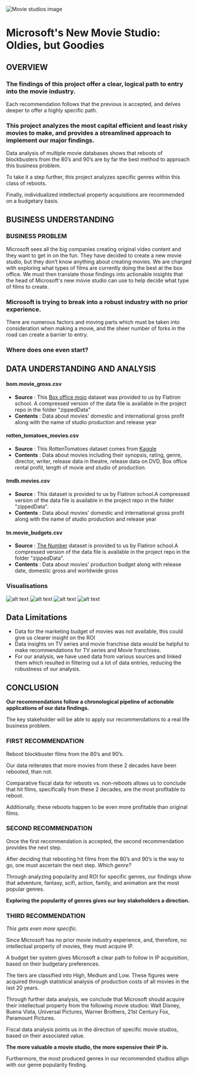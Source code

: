 

![Movie studios image](https://support.musicgateway.com/wp-content/uploads/2021/07/best-movie-studios-ever-1.png)


# Microsoft's New Movie Studio: Oldies, but Goodies


## OVERVIEW



### **The findings of this project offer a clear, logical path to entry into the movie industry.**

Each recommendation follows that the previous is accepted, and delves deeper to offer a highly specific path. 



### **This project analyzes the most capital efficient and least risky movies to make, and provides a streamlined approach to implement our major findings.**

Data analysis of multiple movie databases shows that reboots of blockbusters from the 80’s and 90’s are by far the best method to approach this business problem. 

To take it a step further, this project analyzes specific genres within this class of reboots. 

Finally, individualized intellectual property acquisitions are recommended on a budgetary basis. 



## BUSINESS UNDERSTANDING

### **BUSINESS PROBLEM**

Microsoft sees all the big companies creating original video content and they want to get in on the fun. They have decided to create a new movie studio, but they don’t know anything about creating movies. We are charged with exploring what types of films are currently doing the best at the box office. We must then translate those findings into actionable insights that the head of Microsoft's new movie studio can use to help decide what type of films to create.


### **Microsoft is trying to break into a robust industry with no prior experience.**

There are numerous factors and moving parts which must be taken into consideration when making a movie, and the sheer number of forks in the road can create a barrier to entry. 

### **Where does one even start?** 



## DATA UNDERSTANDING AND ANALYSIS

#### **bom.movie_gross.csv**
* **Source** : This [Box office mojo](https://www.boxofficemojo.com/) dataset was provided to us by Flatiron school. A compressed version of the data file is available in the project repo in the folder "zippedData"
* **Contents** : Data about movies' domestic and international gross profit along with the name of studio production and release year
#### **rotten_tomatoes_movies.csv**
* **Source** : This RottenTomatoes dataset comes from [Kaggle](https://www.kaggle.com/stefanoleone992/rotten-tomatoes-movies-and-critic-reviews-dataset?select=rotten_tomatoes_critic_reviews.csv)
* **Contents** : Data about movies including their synopsis, rating, genre, director, writer, release data in theatre, release data on DVD, Box office rental profit, length of movie and studio of production.
#### **tmdb.movies.csv**
* **Source** : This dataset is provided to us by Flatiron school.A compressed version of the data file is available in the project repo in the folder "zippedData".
* **Contents** : Data about movies' domestic and international gross profit along with the name of studio production and release year
#### **tn.movie_budgets.csv**
* **Source** : [The Number](https://www.the-numbers.com/) dataset is provided to us by Flatiron school.A compressed version of the data file is available in the project repo in the folder "zippedData".
* **Contents** : Data about movies' production budget along with release date, domestic gross and worldwide gross

### Visualisations
![alt text](https://github.com/hanis-z/HAM-project1/blob/main/Images/Reboots.png?raw=true)
![alt text](https://github.com/hanis-z/HAM-project1/blob/main/Images/Reboot_decades.png?raw=true)
![alt text](https://github.com/hanis-z/HAM-project1/blob/main/Images/genre.png?raw=true)
![alt text](https://github.com/hanis-z/HAM-project1/blob/main/Images/studio%20(1).jpeg?raw=true)

## Data Limitations
* Data for the marketing budget of movies was not available, this could give us clearer insight on the ROI
* Data insights on TV series and movie franchise data would be helpful to make recommendations for TV series and Movie franchises.
* For our analysis, we have used data from various sources and linked them which resulted in filtering out a lot of data entries, reducing the robustness of our analysis. 

## CONCLUSION

**Our recommendations follow a chronological pipeline of actionable applications of our data findings.** 

The key stakeholder will be able to apply our recommendations to a real life business problem. 


### FIRST RECOMMENDATION

Reboot blockbuster films from the 80’s and 90’s. 

Our data reiterates that more movies from these 2 decades have been rebooted, than not. 

Comparative fiscal data for reboots vs. non-reboots allows us to conclude that hit films, specifically from these 2 decades, are the most profitable to reboot. 

Additionally, these reboots happen to be even more profitable than original films. 


### SECOND RECOMMENDATION

Once the first recommendation is accepted, the second recommendation provides the next step. 

After deciding that rebooting hit films from the 80’s and 90’s is the way to go, one must ascertain the next step. *Which genre?*

Through analyzing popularity and ROI for specific genres, our findings show that adventure, fantasy, scifi, action, family, and animation are the most popular genres. 

**Exploring the popularity of genres gives our key stakeholders a direction.**


### THIRD RECOMMENDATION

*This gets even more specific.* 

Since Microsoft has no prior movie industry experience, and, therefore, no intellectual property of movies, they must acquire IP. 

A budget tier system gives Microsoft a clear path to follow in IP acquisition, based on their budgetary preferences. 
 
The tiers are classified into High, Medium and Low. These figures were acquired through statistical analysis of production costs of all movies in the last 20 years.

Through further data analysis, we conclude that Microsoft should acquire their intellectual property from the following movie studios:
Walt Disney, Buena Vista, Universal Pictures, Warner Brothers, 21st Century Fox, Paramount Pictures.

Fiscal data analysis points us in the direction of specific movie studios, based on their associated value. 

**The more valuable a movie studio, the more expensive their IP is.**

Furthermore, the most produced genres in our recommended studios allign with our genre popularity finding. 




